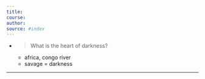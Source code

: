 ```yaml
---
title:  
course: 
author: 
source: #index
---
```


- > What is the heart of darkness?
	- africa, congo river
	- savage = darkness

---
